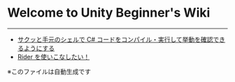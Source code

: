 # Welcome to Unity Beginner's Wiki

---

* <a href='wiki/c_sharp_file_compile_and_execute_on_shell.md'>サクッと手元のシェルで C# コードをコンパイル・実行して挙動を確認できるようにする</a>
* <a href='wiki/rider_tutorial.md'>Rider を使いこなしたい！</a>

※このファイルは自動生成です
